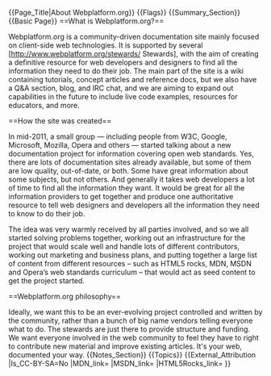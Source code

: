 {{Page_Title|About Webplatform.org}}
{{Flags}}
{{Summary_Section}}
{{Basic Page}}
==What is Webplatform.org?==

Webplatform.org is a community-driven documentation site mainly focused on client-side web technologies. It is supported by several [http://www.webplatform.org/stewards/ Stewards], with the aim of creating a definitive resource for web developers and designers to find all the information they need to do their job. The main part of the site is a wiki containing tutorials, concept articles and reference docs, but we also have a Q&A section, blog, and IRC chat, and we are aiming to expand out capabilities in the future to include live code examples, resources for educators, and more.

==How the site was created==

In mid-2011, a small group — including people from W3C, Google, Microsoft, Mozilla, Opera and others — started talking about a new documentation project for information covering open web standards. Yes, there are lots of documentation sites already available, but some of them are low quality, out-of-date, or both. Some have great information about some subjects, but not others. And generally it takes web developers a lot of time to find all the information they want. It would be great for all the information providers to get together and produce one authoritative resource to tell web designers and developers all the information they need to know to do their job.

The idea was very warmly received by all parties involved, and so we all started solving problems together, working out an infrastructure for the project that would scale well and handle lots of different contributors, working out marketing and business plans, and putting together a large list of content from different resources – such as HTML5 rocks, MDN, MSDN and Opera’s web standards curriculum – that would act as seed content to get the project started.

==Webplatform.org philosophy==

Ideally, we want this to be an ever-evolving project controlled and written by the community, rather than a bunch of big name vendors telling everyone what to do. The stewards are just there to provide structure and funding. We want everyone involved in the web community to feel they have to right to contribute new material and improve existing articles. It's your web, documented your way.
{{Notes_Section}}
{{Topics}}
{{External_Attribution
|Is_CC-BY-SA=No
|MDN_link=
|MSDN_link=
|HTML5Rocks_link=
}}